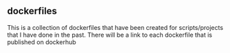 ## dockerfiles

This is a collection of dockerfiles that have been created for scripts/projects that I have done in the past.  There will be a link to each dockerfile that is published on dockerhub
